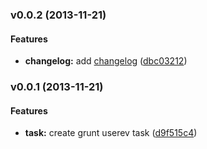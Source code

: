 <a name="v0.0.2"></a>
### v0.0.2 (2013-11-21)


#### Features

* **changelog:** add [changelog](https://github.com/salsita/grunt-userev/blob/master/CHANGELOG.md) ([dbc03212](https://github.com/salsita/grunt-userev/commit/dbc03212dbde2668861b2d8f9fa969eb2f7ddf86))

<a name="v0.0.1"></a>
### v0.0.1 (2013-11-21)


#### Features

* **task:** create grunt userev task ([d9f515c4](https://github.com/salsita/grunt-userev/commit/d9f515c4b74c980231f006dfdaaf4727ccd42aae))

